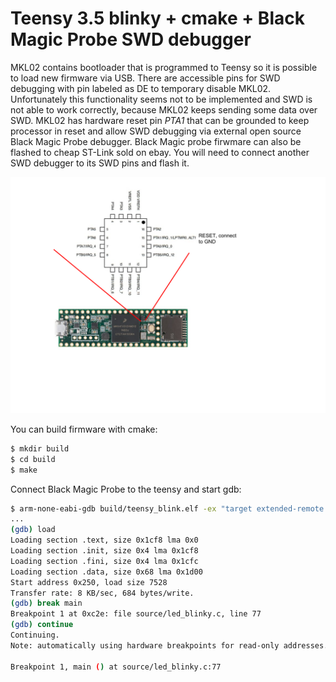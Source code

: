 # Teensy 3.5 blinky + cmake + Black Magic Probe SWD debugger
MKL02 contains bootloader that is programmed to Teensy so it is possible to load new firmware via USB. 
There are accessible pins for SWD debugging with pin labeled as DE to temporary disable MKL02.
Unfortunately this functionality seems not to be implemented and SWD is not able to work correctly, because MKL02 keeps sending some data over SWD.
MKL02 has hardware reset pin *PTA1* that can be grounded to keep processor in reset and allow SWD debugging via external open source Black Magic Probe debugger.
Black Magic probe firwmare can also be flashed to cheap ST-Link sold on ebay.
You will need to connect another SWD debugger to its SWD pins and flash it.

<img src="reset.svg">

You can build firmware with cmake:
```sh
$ mkdir build
$ cd build
$ make
```

Connect Black Magic Probe to the teensy and start gdb:
```sh
$ arm-none-eabi-gdb build/teensy_blink.elf -ex "target extended-remote /dev/ttyACM0" -ex "monitor swdp_scan" -ex "attach 1"
...
(gdb) load
Loading section .text, size 0x1cf8 lma 0x0
Loading section .init, size 0x4 lma 0x1cf8
Loading section .fini, size 0x4 lma 0x1cfc
Loading section .data, size 0x68 lma 0x1d00
Start address 0x250, load size 7528
Transfer rate: 8 KB/sec, 684 bytes/write.
(gdb) break main
Breakpoint 1 at 0xc2e: file source/led_blinky.c, line 77
(gdb) continue
Continuing.
Note: automatically using hardware breakpoints for read-only addresses.

Breakpoint 1, main () at source/led_blinky.c:77
```
